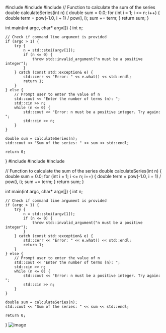 #include <iostream>
#include <cmath>
#include <stdexcept>
// Function to calculate the sum of the series
double calculateSeries(int n) {
    double sum = 0.0;
    for (int i = 1; i <= n; i++) {
        double term = pow(-1.0, i + 1) / pow(i, i);
        sum += term;
    }
    return sum;
}

int main(int argc, char* argv[]) {
    int n;

    // Check if command line argument is provided
    if (argc > 1) {
        try {
            n = std::stoi(argv[1]);
            if (n <= 0) {
                throw std::invalid_argument("n must be a positive integer");
            }
        } catch (const std::exception& e) {
            std::cerr << "Error: " << e.what() << std::endl;
            return 1;
        }
    } else {
        // Prompt user to enter the value of n
        std::cout << "Enter the number of terms (n): ";
        std::cin >> n;
        while (n <= 0) {
            std::cout << "Error: n must be a positive integer. Try again: ";
            std::cin >> n;
        }
    }

    double sum = calculateSeries(n);
    std::cout << "Sum of the series: " << sum << std::endl;

    return 0;
}
#include <iostream>
#include <cmath>
#include <stdexcept>

// Function to calculate the sum of the series
double calculateSeries(int n) {
    double sum = 0.0;
    for (int i = 1; i <= n; i++) {
        double term = pow(-1.0, i + 1) / pow(i, i);
        sum += term;
    }
    return sum;
}

int main(int argc, char* argv[]) {
    int n;

    // Check if command line argument is provided
    if (argc > 1) {
        try {
            n = std::stoi(argv[1]);
            if (n <= 0) {
                throw std::invalid_argument("n must be a positive integer");
            }
        } catch (const std::exception& e) {
            std::cerr << "Error: " << e.what() << std::endl;
            return 1;
        }
    } else {
        // Prompt user to enter the value of n
        std::cout << "Enter the number of terms (n): ";
        std::cin >> n;
        while (n <= 0) {
            std::cout << "Error: n must be a positive integer. Try again: ";
            std::cin >> n;
        }
    }

    double sum = calculateSeries(n);
    std::cout << "Sum of the series: " << sum << std::endl;

    return 0;
}
![image](https://github.com/user-attachments/assets/61b5e3e3-9774-4032-b3d1-d0f68d8720f9)
